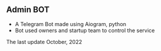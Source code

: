 ## Admin BOT

- A Telegram Bot made using Aiogram, python
- Bot used owners and startup team to control the service

The last update October, 2022
